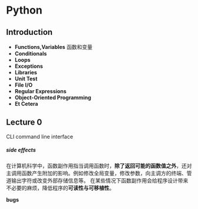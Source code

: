# Python

## Introduction

- **Functions,Variables** 函数和变量
- **Conditionals**
- **Loops**
- **Exceptions**
- **Libraries**
- **Unit Test**
- **File I/O**
- **Regular Expressions**
- **Object-Oriented Programming**
- **Et Cetera**



## Lecture 0

CLI command line interface

##### **side effects**

在计算机科学中，函数副作用指当调用函数时，**除了返回可能的函数值之外**，还对主调用函数产生附加的影响。例如修改全局变量，修改参数，向主调方的终端、管道输出字符或改变外部存储信息等。 在某些情况下函数副作用会给程序设计带来不必要的麻烦，降低程序的**可读性与可移植性**。

**bugs**

